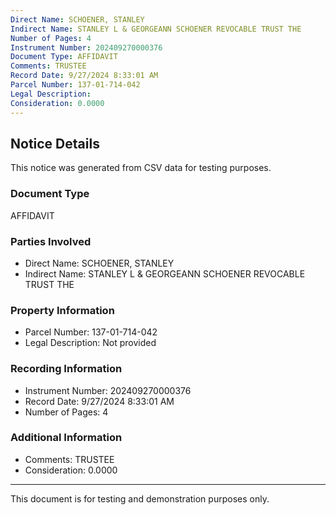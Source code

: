 ```yaml
---
Direct Name: SCHOENER, STANLEY
Indirect Name: STANLEY L & GEORGEANN SCHOENER REVOCABLE TRUST THE
Number of Pages: 4
Instrument Number: 202409270000376
Document Type: AFFIDAVIT
Comments: TRUSTEE
Record Date: 9/27/2024 8:33:01 AM
Parcel Number: 137-01-714-042
Legal Description: 
Consideration: 0.0000
---
```


## Notice Details

This notice was generated from CSV data for testing purposes.

### Document Type
AFFIDAVIT

### Parties Involved
- Direct Name: SCHOENER, STANLEY
- Indirect Name: STANLEY L & GEORGEANN SCHOENER REVOCABLE TRUST THE

### Property Information
- Parcel Number: 137-01-714-042
- Legal Description: Not provided

### Recording Information
- Instrument Number: 202409270000376
- Record Date: 9/27/2024 8:33:01 AM
- Number of Pages: 4

### Additional Information
- Comments: TRUSTEE
- Consideration: 0.0000

---

This document is for testing and demonstration purposes only.

